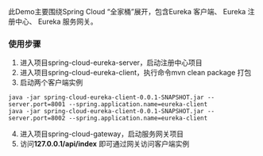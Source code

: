 此Demo主要围绕Spring Cloud “全家桶”展开，包含Eureka 客户端、 Eureka 注册中心、 Eureka 服务网关。
### 使用步骤
1. 进入项目spring-cloud-eureka-server，启动注册中心项目
2. 进入项目spring-cloud-eureka-client，执行命令mvn clean package 打包
3. 启动两个客户端实例
```
java -jar spring-cloud-eureka-client-0.0.1-SNAPSHOT.jar --server.port=8001 --spring.application.name=eureka-client
java -jar spring-cloud-eureka-client-0.0.1-SNAPSHOT.jar --server.port=8002 --spring.application.name=eureka-client
```
4. 进入项目spring-cloud-gateway，启动服务网关项目
5. 访问**127.0.0.1/api/index** 即可通过网关访问客户端实例
